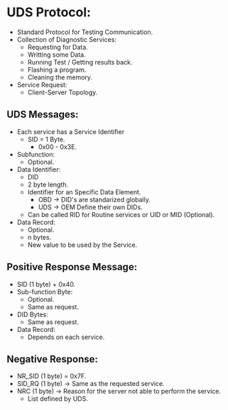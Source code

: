 # UDS Protocol:
- Standard Protocol for Testing Communication.
- Collection of Diagnostic Services:
  - Requesting for Data.
  - Writting some Data.
  - Running Test / Getting results back.
  - Flashing a program.
  - Cleaning the memory.
- Service Request:
  - Client-Server Topology.

## UDS Messages:
- Each service has a Service Identifier
  - SID = 1 Byte.
    - 0x00 - 0x3E.
- Subfunction:
  - Optional.
- Data Identifier:
  - DID
  - 2 byte length.
  - Identifier for an Specific Data Element.
    - OBD -> DID's are standarized globally.
    - UDS -> OEM Define their own DIDs.
  - Can be called RID for Routine services or UID or MID (Optional).
- Data Record:
  - Optional.
  - n bytes.
  - New value to be used by the Service.


## Positive Response Message:
- SID (1 byte) + 0x40.
- Sub-function Byte:
  - Optional.
  - Same as request.
- DID Bytes:
  - Same as request.
- Data Record:
  - Depends on each service.


## Negative Response:
- NR_SID (1 byte) = 0x7F.
- SID_RQ (1 byte) -> Same as the requested service.
- NRC (1 byte) -> Reason for the server not able to perform the service.
  - List defined by UDS.